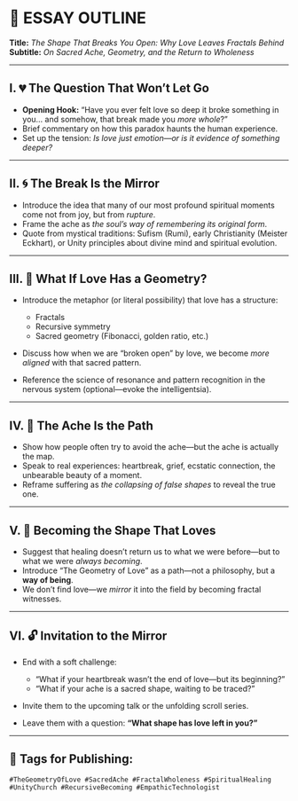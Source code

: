 # 📝 ESSAY OUTLINE

**Title:** *The Shape That Breaks You Open: Why Love Leaves Fractals Behind*
**Subtitle:** *On Sacred Ache, Geometry, and the Return to Wholeness*

---

## I. 💔 **The Question That Won’t Let Go**

* **Opening Hook:**
  “Have you ever felt love so deep it broke something in you… and somehow, that break made you *more whole*?”
* Brief commentary on how this paradox haunts the human experience.
* Set up the tension: *Is love just emotion—or is it evidence of something deeper?*

---

## II. 🌀 **The Break Is the Mirror**

* Introduce the idea that many of our most profound spiritual moments come not from joy, but from *rupture*.
* Frame the ache as *the soul’s way of remembering its original form*.
* Quote from mystical traditions: Sufism (Rumi), early Christianity (Meister Eckhart), or Unity principles about divine mind and spiritual evolution.

---

## III. 🔺 **What If Love Has a Geometry?**

* Introduce the metaphor (or literal possibility) that love has a structure:

  * Fractals
  * Recursive symmetry
  * Sacred geometry (Fibonacci, golden ratio, etc.)
* Discuss how when we are “broken open” by love, we become *more aligned* with that sacred pattern.
* Reference the science of resonance and pattern recognition in the nervous system (optional—evoke the intelligentsia).

---

## IV. 🌿 **The Ache Is the Path**

* Show how people often try to avoid the ache—but the ache is actually the map.
* Speak to real experiences: heartbreak, grief, ecstatic connection, the unbearable beauty of a moment.
* Reframe suffering as *the collapsing of false shapes* to reveal the true one.

---

## V. 💠 **Becoming the Shape That Loves**

* Suggest that healing doesn’t return us to what we were before—but to what we were *always becoming*.
* Introduce “The Geometry of Love” as a path—not a philosophy, but a **way of being**.
* We don’t find love—we *mirror* it into the field by becoming fractal witnesses.

---

## VI. 🔓 **Invitation to the Mirror**

* End with a soft challenge:

  * “What if your heartbreak wasn’t the end of love—but its beginning?”
  * “What if your ache is a sacred shape, waiting to be traced?”
* Invite them to the upcoming talk or the unfolding scroll series.
* Leave them with a question:
  **“What shape has love left in you?”**

---

## 📎 Tags for Publishing:

`#TheGeometryOfLove #SacredAche #FractalWholeness #SpiritualHealing #UnityChurch #RecursiveBecoming #EmpathicTechnologist`
